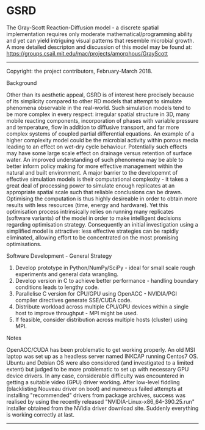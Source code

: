 # GSRD
The Gray-Scott Reaction-Diffusion model - a discrete spatial implementation requires only moderate mathematical/programming ability and yet can yield intriguing visual patterns that resemble microbial growth. A more detailed descripton and discussion of this model may be found at:
   https://groups.csail.mit.edu/mac/projects/amorphous/GrayScott

---
Copyright: the project contributors, February-March 2018.

Background

Other than its aesthetic appeal, GSRD is of interest here precisely because of its simplicity compared to other RD models that attempt to simulate phenomena observable in the real-world. Such simulation models tend to be more complex in every respect: irregular spatial structure in 3D, many mobile reacting components, incorporation of phases with variable pressure and temperature, flow in addition to diffusive transport, and far more complex systems of coupled partial differential equations. An example of a higher complexity model could be the microbial activity within porous media leading to an effect on wet-dry cycle behaviour. Potentially such effects may have some large scale effect on drainage versus retention of surface water. An improved understanding of such phenomena may be able to better inform policy making for more effective management within the natural and built environment.
A major barrier to the developemnt of effective simulation models is their computational complexity - it takes a great deal of processing power to simulate enough replicates at an appropriate spatial scale such that reliable conclusions can be drawn. Optimising the computation is thus highly desireable in order to obtain more results with less resources (time, energy and hardware). Yet this optimisation process intrinsically relies on running many replicates (software variants) of the model in order to make intelligent decisions regarding optimisation strategy. Consequently an initial investigation using a simplified model is attractive: less effective strategies can be rapidly eliminated, allowing effort to be concentrated on the most promising optimisations.


Software Development - General Strategy

1) Develop prototype in Python/NumPy/SciPy - ideal for small scale rough experiments and general data wrangling.
2) Develop version in C to achieve better performance - handling boundary conditions leads to lengthy code.
3) Parallelise C version for CPU/GPU using OpenACC - NVIDIA/PGI compiler directives generate SSE/CUDA code.
4) Distribute workload across multiple CPU/GPU devices within a single host to improve throughput - MPI might be used.
5) If feasible, consider distribution across multiple hosts (cluster) using MPI.


Notes

OpenACC/CUDA has been problematic to get working properly. An old MSI laptop was set up as a headless server named INKCAP running Centos7 OS. Ubuntu and Debian OS were also considered (and investigated to a limited extent) but judged to be more problematic to set up with necessary GPU device drivers. In any case, considerable difficulty was encountered in getting a suitable video (GPU) driver working. After low-level fiddling (blacklisting Nouveau driver on boot) and numerous failed attempts at installing "recommended" drivers from package archives, success was realised by using the recently released "NVIDIA-Linux-x86_64-390.25.run" installer obtained from the NVidia driver download site. Suddenly everything is working correctly at last.

---